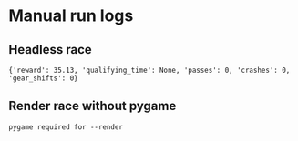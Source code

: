 # Manual run logs

## Headless race
```
{'reward': 35.13, 'qualifying_time': None, 'passes': 0, 'crashes': 0, 'gear_shifts': 0}

```

## Render race without pygame
```
pygame required for --render

```
